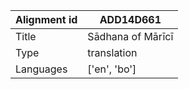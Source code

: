 |Alignment id | ADD14D661
| --- | --- 
|Title | Sādhana of Mārīcī 
|Type | translation
|Languages | ['en', 'bo']